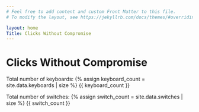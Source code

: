 ```yaml
---
# Feel free to add content and custom Front Matter to this file.
# To modify the layout, see https://jekyllrb.com/docs/themes/#overriding-theme-defaults

layout: home
Title: Clicks Without Compromise
---
```

# Clicks Without Compromise

  
  Total number of keyboards: 
    {% assign keyboard_count = site.data.keyboards | size %}
    {{ keyboard_count }}

Total number of switches: 
{% assign switch_count = site.data.switches | size %}
    {{ switch_count }}
